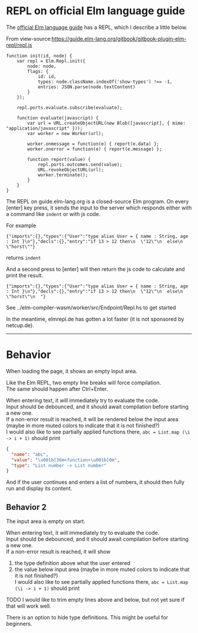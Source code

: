 # REPL on official Elm language guide

The [official Elm language guide](https://guide.elm-lang.org) has a REPL, which
I describe a little below.

From
view-source:https://guide.elm-lang.org/gitbook/gitbook-plugin-elm-repl/repl.js

```
function init(id, node) {
    var repl = Elm.Repl.init({
        node: node,
        flags: {
            id: id,
            types: node.className.indexOf('show-types') !== -1,
            entries: JSON.parse(node.textContent)
        }
    });

    repl.ports.evaluate.subscribe(evaluate);

    function evaluate(javascript) {
        var url = URL.createObjectURL(new Blob([javascript], { mime: "application/javascript" }));
        var worker = new Worker(url);

        worker.onmessage = function(e) { report(e.data) };
        worker.onerror = function(e) { report(e.message) };

        function report(value) {
            repl.ports.outcomes.send(value);
            URL.revokeObjectURL(url);
            worker.terminate();
        }
    }
}
```

The REPL on guide.elm-lang.org is a closed-source Elm program. On every [enter]
key press, it sends the input to the server which responds either with a command
like `indent` or with js code.

For example

```
{"imports":{},"types":{"User":"type alias User = { name : String, age : Int }\n"},"decls":{},"entry":"if 13 > 12 then\n  \"12\"\n  else\n  \"horst\""}
```

returns `indent`

And a second press to [enter] will then return the js code to calculate and
print the result.

```
{"imports":{},"types":{"User":"type alias User = { name : String, age : Int }\n"},"decls":{},"entry":"if 13 > 12 then\n  \"12\"\n  else\n  \"horst\"\n  "}
```

See ../elm-compiler-wasm/worker/src/Endpoint/Repl.hs to get started

In the meantime, elmrepl.de has gotten a lot faster (it is not sponsored by
netcup.de).

---

# Behavior

When loading the page, it shows an empty input area.

Like the Elm REPL, two empty line breaks will force compilation.\
The same should happen after Ctrl+Enter.

When entering text, it will immediately try to evaluate the code.\
Input should be debounced, and it should await compilation before starting a new
one.\
If a non-error result is reached, it will be rendered below the input area
(maybe in more muted colors to indicate that it is not finished?)\
I would also like to see partially applied functions there,
`abc = List.map (\i -> i + 1)` should print

```json
{
  "name": "abc",
  "value": "\u001b[36m<function>\u001b[0m",
  "type": "List number -> List number"
}
```

And if the user continues and enters a list of numbers, it should then fully run
and display its content.

## Behavior 2

The input area is empty on start.

When entering text, it will immediately try to evaluate the code.\
Input should be debounced, and it should await compilation before starting a new
one.\
If a non-error result is reached, it will show

1. the type definition above what the user entered
2. the value below input area (maybe in more muted colors to indicate that it is
   not finished?)\
   I would also like to see partially applied functions there,
   `abc = List.map (\i -> i + 1)` should print

TODO I would like to trim empty lines above and below, but not yet sure if that
will work well.

There is an option to hide type definitions. This might be useful for beginners.
